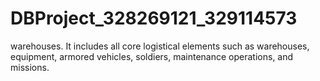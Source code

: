 # DBProject_328269121_329114573
 warehouses. It includes all core logistical elements such as warehouses, equipment, armored vehicles, soldiers, maintenance operations, and missions.
